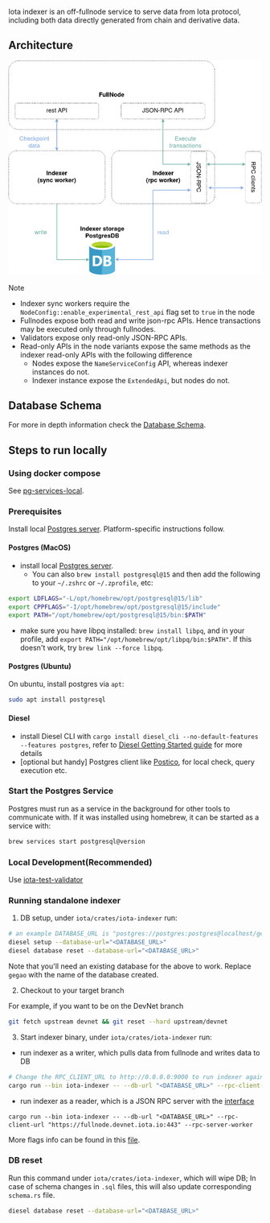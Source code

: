 Iota indexer is an off-fullnode service to serve data from Iota protocol, including both data directly generated from chain and derivative data.

## Architecture

![enhanced_FN](../../docs/content/operator/images/indexer-arch.png)

> [!NOTE]
>
> - Indexer sync workers require the `NodeConfig::enable_experimental_rest_api` flag set to `true` in the node
> - Fullnodes expose both read and write json-rpc APIs. Hence transactions may be executed only through fullnodes.
> - Validators expose only read-only JSON-RPC APIs.
> - Read-only APIs in the node variants expose the same methods as the indexer read-only APIs with the following difference
>   - Nodes expose the `NameServiceConfig` API, whereas indexer instances do not.
>   - Indexer instance expose the `ExtendedApi`, but nodes do not.

## Database Schema

For more in depth information check the [Database Schema](./schema.md).

## Steps to run locally

### Using docker compose

See [pg-services-local](../../docker/pg-services-local/README.md).

### Prerequisites

Install local [Postgres server](https://www.postgresql.org/download/). Platform-specific instructions follow.

#### Postgres (MacOS)

- install local [Postgres server](https://www.postgresql.org/download/).
  - You can also `brew install postgresql@15` and then add the following to your `~/.zshrc` or `~/.zprofile`, etc:

```sh
export LDFLAGS="-L/opt/homebrew/opt/postgresql@15/lib"
export CPPFLAGS="-I/opt/homebrew/opt/postgresql@15/include"
export PATH="/opt/homebrew/opt/postgresql@15/bin:$PATH"
```

- make sure you have libpq installed: `brew install libpq`, and in your profile, add `export PATH="/opt/homebrew/opt/libpq/bin:$PATH"`. If this doesn't work, try `brew link --force libpq`.

#### Postgres (Ubuntu)

On ubuntu, install postgres via `apt`:

```sh
sudo apt install postgresql
```

#### Diesel

- install Diesel CLI with `cargo install diesel_cli --no-default-features --features postgres`, refer to [Diesel Getting Started guide](https://diesel.rs/guides/getting-started) for more details
- [optional but handy] Postgres client like [Postico](https://eggerapps.at/postico2/), for local check, query execution etc.

### Start the Postgres Service

Postgres must run as a service in the background for other tools to communicate with. If it was installed using homebrew, it can be started as a service with:

```sh
brew services start postgresql@version
```

### Local Development(Recommended)

Use [iota-test-validator](../../crates/iota-test-validator/README.md)

### Running standalone indexer

1. DB setup, under `iota/crates/iota-indexer` run:

```sh
# an example DATABASE_URL is "postgres://postgres:postgres@localhost/gegao" where postgres:postgres are the credentials.
diesel setup --database-url="<DATABASE_URL>"
diesel database reset --database-url="<DATABASE_URL>"
```

Note that you'll need an existing database for the above to work. Replace `gegao` with the name of the database created.

2. Checkout to your target branch

For example, if you want to be on the DevNet branch

```sh
git fetch upstream devnet && git reset --hard upstream/devnet
```

3. Start indexer binary, under `iota/crates/iota-indexer` run:

- run indexer as a writer, which pulls data from fullnode and writes data to DB

```sh
# Change the RPC_CLIENT_URL to http://0.0.0.0:9000 to run indexer against local validator & fullnode
cargo run --bin iota-indexer -- --db-url "<DATABASE_URL>" --rpc-client-url "https://fullnode.devnet.iota.io:443" --fullnode-sync-worker --reset-db
```

- run indexer as a reader, which is a JSON RPC server with the [interface](https://docs.iota.io/iota-api-ref#iotax_getallbalances)

```
cargo run --bin iota-indexer -- --db-url "<DATABASE_URL>" --rpc-client-url "https://fullnode.devnet.iota.io:443" --rpc-server-worker
```

More flags info can be found in this [file](https://github.com/iotaledger/iota/blob/main/crates/iota-indexer/src/lib.rs#L83-L123).

### DB reset

Run this command under `iota/crates/iota-indexer`, which will wipe DB; In case of schema changes in `.sql` files, this will also update corresponding `schema.rs` file.

```sh
diesel database reset --database-url="<DATABASE_URL>"
```
